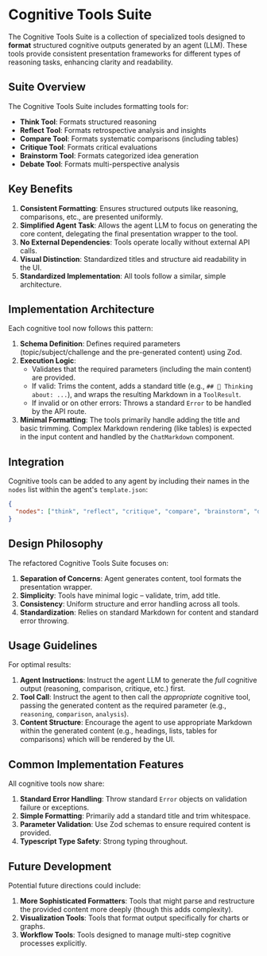 # Cognitive Tools Suite

The Cognitive Tools Suite is a collection of specialized tools designed to **format** structured cognitive outputs generated by an agent (LLM). These tools provide consistent presentation frameworks for different types of reasoning tasks, enhancing clarity and readability.

## Suite Overview

The Cognitive Tools Suite includes formatting tools for:

- **Think Tool**: Formats structured reasoning
- **Reflect Tool**: Formats retrospective analysis and insights
- **Compare Tool**: Formats systematic comparisons (including tables)
- **Critique Tool**: Formats critical evaluations
- **Brainstorm Tool**: Formats categorized idea generation
- **Debate Tool**: Formats multi-perspective analysis

## Key Benefits

1. **Consistent Formatting**: Ensures structured outputs like reasoning, comparisons, etc., are presented uniformly.
2. **Simplified Agent Task**: Allows the agent LLM to focus on generating the core content, delegating the final presentation wrapper to the tool.
3. **No External Dependencies**: Tools operate locally without external API calls.
4. **Visual Distinction**: Standardized titles and structure aid readability in the UI.
5. **Standardized Implementation**: All tools follow a similar, simple architecture.

## Implementation Architecture

Each cognitive tool now follows this pattern:

1. **Schema Definition**: Defines required parameters (topic/subject/challenge and the pre-generated content) using Zod.
2. **Execution Logic**:
   - Validates that the required parameters (including the main content) are provided.
   - If valid: Trims the content, adds a standard title (e.g., `## 🧠 Thinking about: ...`), and wraps the resulting Markdown in a `ToolResult`.
   - If invalid or on other errors: Throws a standard `Error` to be handled by the API route.
3. **Minimal Formatting**: The tools primarily handle adding the title and basic trimming. Complex Markdown rendering (like tables) is expected in the input content and handled by the `ChatMarkdown` component.

## Integration

Cognitive tools can be added to any agent by including their names in the `nodes` list within the agent's `template.json`:

```json
{
  "nodes": ["think", "reflect", "critique", "compare", "brainstorm", "debate" /* other nodes */]
}
```

## Design Philosophy

The refactored Cognitive Tools Suite focuses on:

1. **Separation of Concerns**: Agent generates content, tool formats the presentation wrapper.
2. **Simplicity**: Tools have minimal logic – validate, trim, add title.
3. **Consistency**: Uniform structure and error handling across all tools.
4. **Standardization**: Relies on standard Markdown for content and standard error throwing.

## Usage Guidelines

For optimal results:

1. **Agent Instructions**: Instruct the agent LLM to generate the _full_ cognitive output (reasoning, comparison, critique, etc.) first.
2. **Tool Call**: Instruct the agent to then call the _appropriate_ cognitive tool, passing the generated content as the required parameter (e.g., `reasoning`, `comparison`, `analysis`).
3. **Content Structure**: Encourage the agent to use appropriate Markdown within the generated content (e.g., headings, lists, tables for comparisons) which will be rendered by the UI.

## Common Implementation Features

All cognitive tools now share:

1. **Standard Error Handling**: Throw standard `Error` objects on validation failure or exceptions.
2. **Simple Formatting**: Primarily add a standard title and trim whitespace.
3. **Parameter Validation**: Use Zod schemas to ensure required content is provided.
4. **Typescript Type Safety**: Strong typing throughout.

## Future Development

Potential future directions could include:

1. **More Sophisticated Formatters**: Tools that might parse and restructure the provided content more deeply (though this adds complexity).
2. **Visualization Tools**: Tools that format output specifically for charts or graphs.
3. **Workflow Tools**: Tools designed to manage multi-step cognitive processes explicitly.
